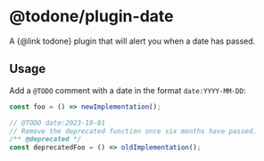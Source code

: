 # @todone/plugin-date

A {@link todone} plugin that will alert you when a date has passed.

## Usage

Add a `@TODO` comment with a date in the format `date:YYYY-MM-DD`:

```js
const foo = () => newImplementation();

// @TODO date:2023-10-01
// Remove the deprecated function once six months have passed.
/** @deprecated */
const deprecatedFoo = () => oldImplementation();
```

